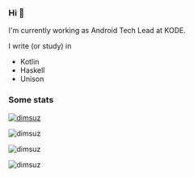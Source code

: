 ### Hi 👋

I'm currently working as Android Tech Lead at KODE.

I write (or study) in

- Kotlin
- Haskell
- Unison

### Some stats

<p><a href="https://twitter.com/dimsuz" target="blank"><img src="https://img.shields.io/twitter/follow/dimsuz?logo=twitter&style=for-the-badge" alt="dimsuz" /></a></p>
<p><img align="center" src="https://github-readme-stats.vercel.app/api?username=dimsuz&show_icons=true&locale=en&include_all_commits=true&count_private=true&line_height=30" alt="dimsuz" /></p>

<p><img align="center" src="https://github-profile-trophy.vercel.app/?username=dimsuz" alt="dimsuz" /></p>
<p><img align="center" src="https://github-readme-streak-stats.herokuapp.com/?user=dimsuz" alt="dimsuz" /></p>
